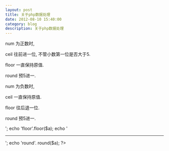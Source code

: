 ```yaml
---
layout: post
title: 关于php数据处理
date: 2012-08-10 15:40:00
category: blog
description: 关于php数据处理
---
```

num 为正数时,

ceil 往前进一位, 不管小数第一位是否大于5.

floor 一直保持原值.

round 预5进一.


num 为负数时,

ceil 一直保持原值.

floor 往后退一位.

round 预5进一.



<?php

$a = -10.1;

echo 'ceil'.ceil($a);

echo '<hr>';

echo 'floor'.floor($a);

echo '<hr>';

echo 'round'. round($a);

?>
